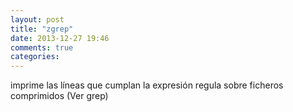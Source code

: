 ```yaml
---
layout: post
title: "zgrep"
date: 2013-12-27 19:46
comments: true
categories: 
---
```

imprime las líneas que cumplan la expresión regula sobre ficheros comprimidos (Ver grep)

